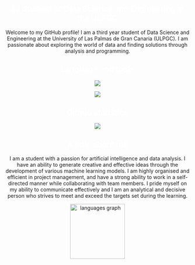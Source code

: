 
<h2 align="center" style="color: white;">👩‍🎓 Student of Data Science and Engineering at the ULPGC</h2>

<p align="center">
Welcome to my GitHub profile! I am a third year student of Data Science and Engineering at the University of Las Palmas de Gran Canaria (ULPGC). 
I am passionate about exploring the world of data and finding solutions through analysis and programming.
</p>

<h2 align="center" style="color: white;">Language and tools</h2>
<p align="center">
<img src="https://skills.thijs.gg/icons?i=python,pytorch,java,c&theme=dark"></p>
<p align="center">
<img src="https://skills.thijs.gg/icons?i=docker,linux,r,git&theme=dark"></p>

<h2 align="center" style="color: white;">Github statistics</h2>
<p align="center">
<img src= "https://github-readme-stats.vercel.app/api?username=susanasrez&show_icons=true&count_private=false&theme=default">
</p>

<h2 align="center" style="color: white;">A little about me</h2>
<p align="center">
I am a student with a passion for artificial intelligence and data analysis.
I have an ability to generate creative and effective ideas through the development of various machine learning models. I am highly organised and efficient in project management, and have a strong ability to work in a self-directed manner while collaborating with team members.
I pride myself on my ability to communicate effectively and I am an analytical and decisive person who strives to meet and exceed the targets set during the learning.
</p>

<p align="center">
<img src="https://github-readme-stats.vercel.app/api/top-langs?username=susanasrez&locale=en&hide_title=false&layout=compact&card_width=320&langs_count=5&theme=default&hide_border=false" height="150" alt="languages graph"  />
</p>

